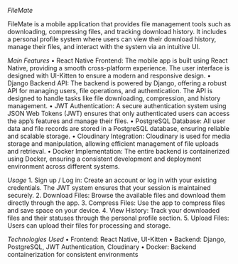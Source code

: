 *FileMate*

FileMate is a mobile application that provides file management tools such as downloading, compressing files, and tracking download history. It includes a personal profile system where users can view their download history, manage their files, and interact with the system via an intuitive UI.

*Main Features*
	•	React Native Frontend: The mobile app is built using React Native, providing a smooth cross-platform experience. The user interface is designed with UI-Kitten to ensure a modern and responsive design.
	•	Django Backend API: The backend is powered by Django, offering a robust API for managing users, file operations, and authentication. The API is designed to handle tasks like file downloading, compression, and history management.
	•	JWT Authentication: A secure authentication system using JSON Web Tokens (JWT) ensures that only authenticated users can access the app’s features and manage their files.
	•	PostgreSQL Database: All user data and file records are stored in a PostgreSQL database, ensuring reliable and scalable storage.
	•	Cloudinary Integration: Cloudinary is used for media storage and manipulation, allowing efficient management of file uploads and retrieval.
	•	Docker Implementation: The entire backend is containerized using Docker, ensuring a consistent development and deployment environment across different systems.

*Usage*
	1.	Sign up / Log in: Create an account or log in with your existing credentials. The JWT system ensures that your session is maintained securely.
	2.	Download Files: Browse the available files and download them directly through the app.
	3.	Compress Files: Use the app to compress files and save space on your device.
	4.	View History: Track your downloaded files and their statuses through the personal profile section.
	5.	Upload Files: Users can upload their files for processing and storage.

*Technologies Used*
	•	Frontend: React Native, UI-Kitten
	•	Backend: Django, PostgreSQL, JWT Authentication, Cloudinary
	•	Docker: Backend containerization for consistent environments
